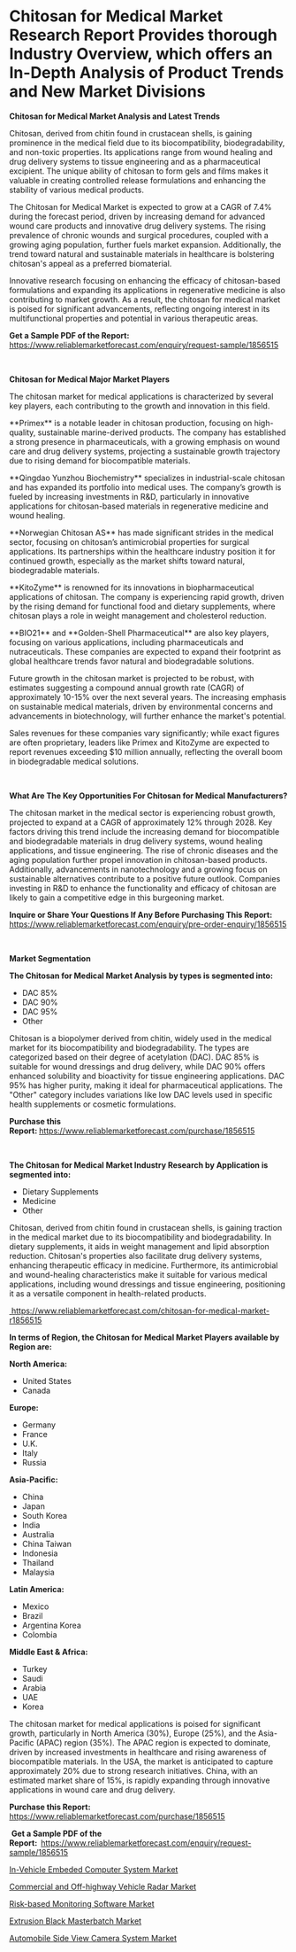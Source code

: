 <p><h1>Chitosan for Medical Market Research Report Provides thorough Industry Overview, which offers an In-Depth Analysis of Product Trends and New Market Divisions</h1></p><p><strong>Chitosan for Medical Market Analysis and Latest Trends</strong></p>
<p><p>Chitosan, derived from chitin found in crustacean shells, is gaining prominence in the medical field due to its biocompatibility, biodegradability, and non-toxic properties. Its applications range from wound healing and drug delivery systems to tissue engineering and as a pharmaceutical excipient. The unique ability of chitosan to form gels and films makes it valuable in creating controlled release formulations and enhancing the stability of various medical products.</p><p>The Chitosan for Medical Market is expected to grow at a CAGR of 7.4% during the forecast period, driven by increasing demand for advanced wound care products and innovative drug delivery systems. The rising prevalence of chronic wounds and surgical procedures, coupled with a growing aging population, further fuels market expansion. Additionally, the trend toward natural and sustainable materials in healthcare is bolstering chitosan's appeal as a preferred biomaterial.</p><p>Innovative research focusing on enhancing the efficacy of chitosan-based formulations and expanding its applications in regenerative medicine is also contributing to market growth. As a result, the chitosan for medical market is poised for significant advancements, reflecting ongoing interest in its multifunctional properties and potential in various therapeutic areas.</p></p>
<p><strong>Get a Sample PDF of the Report:&nbsp;</strong> <a href="https://www.reliablemarketforecast.com/enquiry/request-sample/1856515?utm_campaign=2015&utm_medium=2&utm_source=Github&utm_content=ia&utm_term=08012025&utm_id=chitosan-for-medical">https://www.reliablemarketforecast.com/enquiry/request-sample/1856515</a></p>
<p>&nbsp;</p>
<p><strong>Chitosan for Medical Major Market Players</strong></p>
<p><p>The chitosan market for medical applications is characterized by several key players, each contributing to the growth and innovation in this field. </p><p>**Primex** is a notable leader in chitosan production, focusing on high-quality, sustainable marine-derived products. The company has established a strong presence in pharmaceuticals, with a growing emphasis on wound care and drug delivery systems, projecting a sustainable growth trajectory due to rising demand for biocompatible materials.</p><p>**Qingdao Yunzhou Biochemistry** specializes in industrial-scale chitosan and has expanded its portfolio into medical uses. The company’s growth is fueled by increasing investments in R&D, particularly in innovative applications for chitosan-based materials in regenerative medicine and wound healing.</p><p>**Norwegian Chitosan AS** has made significant strides in the medical sector, focusing on chitosan’s antimicrobial properties for surgical applications. Its partnerships within the healthcare industry position it for continued growth, especially as the market shifts toward natural, biodegradable materials.</p><p>**KitoZyme** is renowned for its innovations in biopharmaceutical applications of chitosan. The company is experiencing rapid growth, driven by the rising demand for functional food and dietary supplements, where chitosan plays a role in weight management and cholesterol reduction. </p><p>**BIO21** and **Golden-Shell Pharmaceutical** are also key players, focusing on various applications, including pharmaceuticals and nutraceuticals. These companies are expected to expand their footprint as global healthcare trends favor natural and biodegradable solutions.</p><p>Future growth in the chitosan market is projected to be robust, with estimates suggesting a compound annual growth rate (CAGR) of approximately 10-15% over the next several years. The increasing emphasis on sustainable medical materials, driven by environmental concerns and advancements in biotechnology, will further enhance the market's potential.</p><p>Sales revenues for these companies vary significantly; while exact figures are often proprietary, leaders like Primex and KitoZyme are expected to report revenues exceeding $10 million annually, reflecting the overall boom in biodegradable medical solutions.</p></p>
<p>&nbsp;</p>
<p><strong>What Are The Key Opportunities For Chitosan for Medical Manufacturers?</strong></p>
<p><p>The chitosan market in the medical sector is experiencing robust growth, projected to expand at a CAGR of approximately 12% through 2028. Key factors driving this trend include the increasing demand for biocompatible and biodegradable materials in drug delivery systems, wound healing applications, and tissue engineering. The rise of chronic diseases and the aging population further propel innovation in chitosan-based products. Additionally, advancements in nanotechnology and a growing focus on sustainable alternatives contribute to a positive future outlook. Companies investing in R&D to enhance the functionality and efficacy of chitosan are likely to gain a competitive edge in this burgeoning market.</p></p>
<p><strong>Inquire or Share Your Questions If Any Before Purchasing This Report:</strong> <a href="https://www.reliablemarketforecast.com/enquiry/pre-order-enquiry/1856515?utm_campaign=2015&utm_medium=2&utm_source=Github&utm_content=ia&utm_term=08012025&utm_id=chitosan-for-medical">https://www.reliablemarketforecast.com/enquiry/pre-order-enquiry/1856515</a></p>
<p>&nbsp;</p>
<p><strong>Market Segmentation</strong></p>
<p><strong>The Chitosan for Medical Market Analysis by types is segmented into:</strong></p>
<p><ul><li>DAC 85%</li><li>DAC 90%</li><li>DAC 95%</li><li>Other</li></ul></p>
<p><p>Chitosan is a biopolymer derived from chitin, widely used in the medical market for its biocompatibility and biodegradability. The types are categorized based on their degree of acetylation (DAC). DAC 85% is suitable for wound dressings and drug delivery, while DAC 90% offers enhanced solubility and bioactivity for tissue engineering applications. DAC 95% has higher purity, making it ideal for pharmaceutical applications. The "Other" category includes variations like low DAC levels used in specific health supplements or cosmetic formulations.</p></p>
<p><strong>Purchase this Report:&nbsp;</strong><a href="https://www.reliablemarketforecast.com/purchase/1856515?utm_campaign=2015&utm_medium=2&utm_source=Github&utm_content=ia&utm_term=08012025&utm_id=chitosan-for-medical">https://www.reliablemarketforecast.com/purchase/1856515</a></p>
<p>&nbsp;</p>
<p><strong>The Chitosan for Medical Market Industry Research by Application is segmented into:</strong></p>
<p><ul><li>Dietary Supplements</li><li>Medicine</li><li>Other</li></ul></p>
<p><p>Chitosan, derived from chitin found in crustacean shells, is gaining traction in the medical market due to its biocompatibility and biodegradability. In dietary supplements, it aids in weight management and lipid absorption reduction. Chitosan's properties also facilitate drug delivery systems, enhancing therapeutic efficacy in medicine. Furthermore, its antimicrobial and wound-healing characteristics make it suitable for various medical applications, including wound dressings and tissue engineering, positioning it as a versatile component in health-related products.</p></p>
<p><a href="https://www.reliablemarketforecast.com/chitosan-for-medical-market-r1856515?utm_campaign=2015&utm_medium=2&utm_source=Github&utm_content=ia&utm_term=08012025&utm_id=chitosan-for-medical">&nbsp;https://www.reliablemarketforecast.com/chitosan-for-medical-market-r1856515</a></p>
<p><strong>In terms of Region, the Chitosan for Medical Market Players available by Region are:</strong></p>
<p>
    <p> <strong> North America: </strong>
        <ul>
            <li>United States</li>
            <li>Canada</li>
        </ul>
        </p> 
    <p> <strong> Europe: </strong>
        <ul>
            <li>Germany</li>
            <li>France</li>
            <li>U.K.</li>
            <li>Italy</li>
            <li>Russia</li>
        </ul>
        </p> 
    <p> <strong> Asia-Pacific: </strong>
        <ul>
            <li>China</li>
            <li>Japan</li>
            <li>South Korea</li>
            <li>India</li>
            <li>Australia</li>
            <li>China Taiwan</li>
            <li>Indonesia</li>
            <li>Thailand</li>
            <li>Malaysia</li>
        </ul>
        </p> 
    <p> <strong> Latin America: </strong>
        <ul>
            <li>Mexico</li>
            <li>Brazil</li>
            <li>Argentina Korea</li>
            <li>Colombia</li>
        </ul>
        </p> 
    <p> <strong> Middle East & Africa: </strong>
        <ul>
            <li>Turkey</li>
            <li>Saudi</li>
            <li>Arabia</li>
            <li>UAE</li>
            <li>Korea</li>
        </ul>
    </p>
    </p>
<p><p>The chitosan market for medical applications is poised for significant growth, particularly in North America (30%), Europe (25%), and the Asia-Pacific (APAC) region (35%). The APAC region is expected to dominate, driven by increased investments in healthcare and rising awareness of biocompatible materials. In the USA, the market is anticipated to capture approximately 20% due to strong research initiatives. China, with an estimated market share of 15%, is rapidly expanding through innovative applications in wound care and drug delivery.</p></p>
<p><strong>Purchase this Report: </strong><a href="https://www.reliablemarketforecast.com/purchase/1856515?utm_campaign=2015&utm_medium=2&utm_source=Github&utm_content=ia&utm_term=08012025&utm_id=chitosan-for-medical">https://www.reliablemarketforecast.com/purchase/1856515</a></p>
<p>&nbsp;<strong>Get a Sample PDF of the Report:&nbsp;&nbsp;</strong><a href="https://www.reliablemarketforecast.com/enquiry/request-sample/1856515?utm_campaign=2015&utm_medium=2&utm_source=Github&utm_content=ia&utm_term=08012025&utm_id=chitosan-for-medical">https://www.reliablemarketforecast.com/enquiry/request-sample/1856515</a></p>
<p><strong></strong></p>
<p><p><a href="https://www.linkedin.com/pulse/global-in-vehicle-embeded-computer-system-marketprofits-competitive-vgvee?utm_campaign=2015&utm_medium=2&utm_source=Github&utm_content=ia&utm_term=08012025&utm_id=chitosan-for-medical">In-Vehicle Embeded Computer System Market</a></p><p><a href="https://www.linkedin.com/pulse/analyzing-commercial-off-highway-vehicle-radar-market-growth-arfzc?utm_campaign=2015&utm_medium=2&utm_source=Github&utm_content=ia&utm_term=08012025&utm_id=chitosan-for-medical">Commercial and Off-highway Vehicle Radar Market</a></p><p><a href="https://www.linkedin.com/pulse/risk-based-monitoring-software-market-key-players-growth-dtsgc?utm_campaign=2015&utm_medium=2&utm_source=Github&utm_content=ia&utm_term=08012025&utm_id=chitosan-for-medical">Risk-based Monitoring Software Market</a></p><p><a href="https://github.com/santosh758595/Market-Research-Report-List-6/blob/main/extrusion-black-masterbatch-market.md?utm_campaign=2015&utm_medium=2&utm_source=Github&utm_content=ia&utm_term=08012025&utm_id=chitosan-for-medical">Extrusion Black Masterbatch Market</a></p><p><a href="https://www.linkedin.com/pulse/examining-automobile-side-view-camera-systemmarket-factorsinfluencing-agqme?utm_campaign=2015&utm_medium=2&utm_source=Github&utm_content=ia&utm_term=08012025&utm_id=chitosan-for-medical">Automobile Side View Camera System Market</a></p></p>